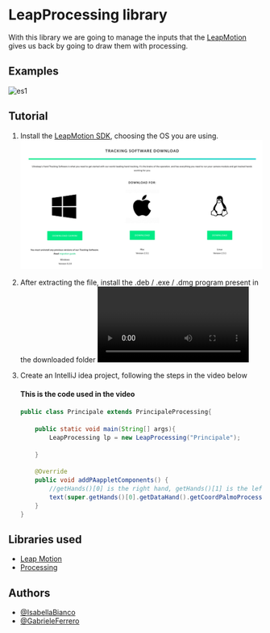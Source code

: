 # LeapProcessing library

With this library we are going to manage the inputs that the [LeapMotion](https://www.ultraleap.com/product/leap-motion-controller/) gives us back by going to draw them with processing.

## Examples

![es1](./img/es1.gif)

## Tutorial

1. Install the [LeapMotion SDK](https://developer.leapmotion.com/tracking-software-download), choosing the OS you are using.
    ![img_tutorial](./img/img_tutorial.jpeg)

2. After extracting the file, install the .deb / .exe / .dmg program present in the downloaded folder
    ![gif](./img/tutorial.mp4)

3. Create an IntelliJ idea project, following the steps in the video below

    #### This is the code used in the video

    ```java
    public class Principale extends PrincipaleProcessing{

        public static void main(String[] args){
            LeapProcessing lp = new LeapProcessing("Principale");

        }

        @Override
        public void addPAappletComponents() {
            //getHands()[0] is the right hand, getHands()[1] is the left hand.
            text(super.getHands()[0].getDataHand().getCoordPalmoProcessing()[0]+"", 200, 200);
        }
    }
    ```

## Libraries used

- [Leap Motion](https://developer-archive.leapmotion.com/documentation/java/devguide/Leap_SDK_Overview.html)
- [Processing](https://processing.org/)

## Authors

- [@IsabellaBianco](https://github.com/IsabellaBianco)
- [@GabrieleFerrero](https://github.com/GabrieleFerrero)

  
